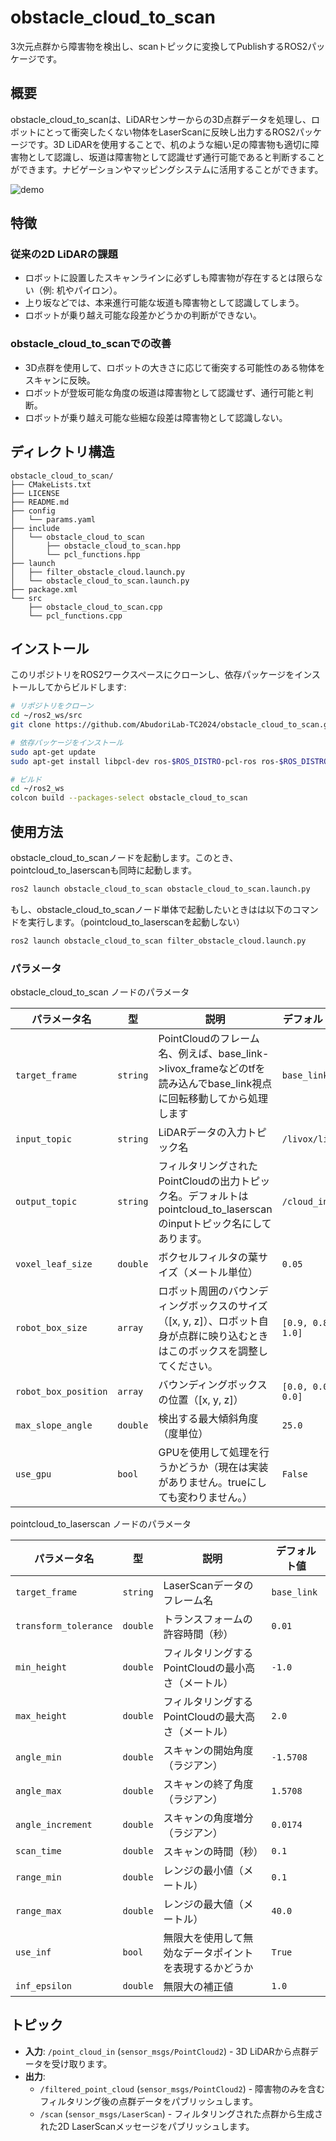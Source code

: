 # obstacle_cloud_to_scan
3次元点群から障害物を検出し、scanトピックに変換してPublishするROS2パッケージです。

## 概要

obstacle_cloud_to_scanは、LiDARセンサーからの3D点群データを処理し、ロボットにとって衝突したくない物体をLaserScanに反映し出力するROS2パッケージです。3D LiDARを使用することで、机のような細い足の障害物も適切に障害物として認識し、坂道は障害物として認識せず通行可能であると判断することができます。ナビゲーションやマッピングシステムに活用することができます。

![demo](https://github.com/user-attachments/assets/5d84b072-c780-40a0-92e0-30cc47587650)

## 特徴

### 従来の2D LiDARの課題

- ロボットに設置したスキャンラインに必ずしも障害物が存在するとは限らない（例: 机やパイロン）。
- 上り坂などでは、本来進行可能な坂道も障害物として認識してしまう。
- ロボットが乗り越え可能な段差かどうかの判断ができない。

### obstacle_cloud_to_scanでの改善

- 3D点群を使用して、ロボットの大きさに応じて衝突する可能性のある物体をスキャンに反映。
- ロボットが登坂可能な角度の坂道は障害物として認識せず、通行可能と判断。
- ロボットが乗り越え可能な些細な段差は障害物として認識しない。

## ディレクトリ構造
```
obstacle_cloud_to_scan/
├── CMakeLists.txt
├── LICENSE
├── README.md
├── config
│   └── params.yaml
├── include
│   └── obstacle_cloud_to_scan
│       ├── obstacle_cloud_to_scan.hpp
│       └── pcl_functions.hpp
├── launch
│   ├── filter_obstacle_cloud.launch.py
│   └── obstacle_cloud_to_scan.launch.py
├── package.xml
└── src
    ├── obstacle_cloud_to_scan.cpp
    └── pcl_functions.cpp

```

## インストール

このリポジトリをROS2ワークスペースにクローンし、依存パッケージをインストールしてからビルドします:

```sh
# リポジトリをクローン
cd ~/ros2_ws/src
git clone https://github.com/AbudoriLab-TC2024/obstacle_cloud_to_scan.git

# 依存パッケージをインストール
sudo apt-get update
sudo apt-get install libpcl-dev ros-$ROS_DISTRO-pcl-ros ros-$ROS_DISTRO-pointcloud-to-laserscan

# ビルド
cd ~/ros2_ws
colcon build --packages-select obstacle_cloud_to_scan
```

## 使用方法

obstacle_cloud_to_scanノードを起動します。このとき、pointcloud_to_laserscanも同時に起動します。

```sh
ros2 launch obstacle_cloud_to_scan obstacle_cloud_to_scan.launch.py
```

もし、obstacle_cloud_to_scanノード単体で起動したいときはは以下のコマンドを実行します。（pointcloud_to_laserscanを起動しない）
```sh
ros2 launch obstacle_cloud_to_scan filter_obstacle_cloud.launch.py
```

### パラメータ

obstacle_cloud_to_scan ノードのパラメータ

| パラメータ名          | 型        | 説明                                               | デフォルト値    |
|----------------------|-----------|----------------------------------------------------|-----------------|
| `target_frame`      | `string`  | PointCloudのフレーム名、例えば、base_link->livox_frameなどのtfを読み込んでbase_link視点に回転移動してから処理します | `base_link`   |
| `input_topic`        | `string`  | LiDARデータの入力トピック名                        | `/livox/lidar`  |
| `output_topic`       | `string`  | フィルタリングされたPointCloudの出力トピック名。デフォルトはpointcloud_to_laserscanのinputトピック名にしてあります。   | `/cloud_in`     |
| `voxel_leaf_size`    | `double`  | ボクセルフィルタの葉サイズ（メートル単位）          | `0.05`          |
| `robot_box_size`     | `array`   | ロボット周囲のバウンディングボックスのサイズ（[x, y, z]）、ロボット自身が点群に映り込むときはこのボックスを調整してください。 | `[0.9, 0.8, 1.0]` |
| `robot_box_position` | `array`   | バウンディングボックスの位置（[x, y, z]）          | `[0.0, 0.0, 0.0]` |
| `max_slope_angle`    | `double`  | 検出する最大傾斜角度（度単位）                      | `25.0`          |
| `use_gpu`            | `bool`    | GPUを使用して処理を行うかどうか（現在は実装がありません。trueにしても変わりません。）                      | `False`         |


pointcloud_to_laserscan ノードのパラメータ

| パラメータ名         | 型        | 説明                                               | デフォルト値  |
|---------------------|-----------|----------------------------------------------------|---------------|
| `target_frame`      | `string`  | LaserScanデータのフレーム名                        | `base_link`   |
| `transform_tolerance` | `double` | トランスフォームの許容時間（秒）                    | `0.01`        |
| `min_height`        | `double`  | フィルタリングするPointCloudの最小高さ（メートル）    | `-1.0`        |
| `max_height`        | `double`  | フィルタリングするPointCloudの最大高さ（メートル）    | `2.0`         |
| `angle_min`         | `double`  | スキャンの開始角度（ラジアン）                       | `-1.5708`     |
| `angle_max`         | `double`  | スキャンの終了角度（ラジアン）                       | `1.5708`      |
| `angle_increment`   | `double`  | スキャンの角度増分（ラジアン）                       | `0.0174`      |
| `scan_time`         | `double`  | スキャンの時間（秒）                                 | `0.1`         |
| `range_min`         | `double`  | レンジの最小値（メートル）                            | `0.1`         |
| `range_max`         | `double`  | レンジの最大値（メートル）                            | `40.0`        |
| `use_inf`           | `bool`    | 無限大を使用して無効なデータポイントを表現するかどうか  | `True`        |
| `inf_epsilon`       | `double`  | 無限大の補正値                                       | `1.0`         |


## トピック

- **入力**: `/point_cloud_in` (`sensor_msgs/PointCloud2`) - 3D LiDARから点群データを受け取ります。
- **出力**:
  - `/filtered_point_cloud` (`sensor_msgs/PointCloud2`) - 障害物のみを含むフィルタリング後の点群データをパブリッシュします。
  - `/scan` (`sensor_msgs/LaserScan`) - フィルタリングされた点群から生成された2D LaserScanメッセージをパブリッシュします。


